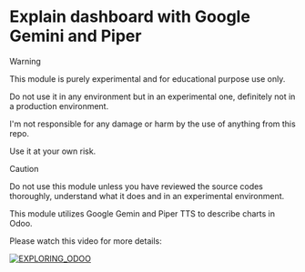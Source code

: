 # Explain dashboard with Google Gemini and Piper
> [!WARNING]
> This module is purely experimental and for educational purpose use only.
>
> Do not use it in any environment but in an experimental one, definitely not in a production environment.
>
> I'm not responsible for any damage or harm by the use of anything from this repo.
>
> Use it at your own risk.

> [!CAUTION]
> Do not use this module unless you have reviewed the source codes thoroughly, understand what it does and in an experimental environment.

This module utilizes Google Gemin and Piper TTS to describe charts in Odoo.

Please watch this video for more details:

[![EXPLORING_ODOO](https://img.youtube.com/vi/2ikUMYwdXR0/0.jpg)](https://youtu.be/2ikUMYwdXR0)
